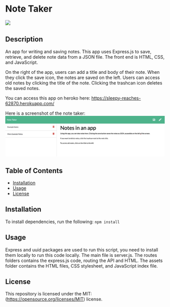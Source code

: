 # Note Taker
![](https://img.shields.io/badge/License-MIT-yellow.svg)

## Description
An app for writing and saving notes. This app uses Express.js to save, retrieve, and delete note data from a JSON file. The front end is HTML, CSS, and JavaScript.

On the right of the app, users can add a title and body of their note. When they click the save icon, the notes are saved on the left. Users can access old notes by clicking the title of the note. Clicking the trashcan icon deletes the saved notes. 

You can access this app on heroko here: https://sleepy-reaches-62870.herokuapp.com/

Here is a screenshot of the note taker: 
<img src="images/screenshot.jpg" alt="screenshot of notetake app example">

## Table of Contents
* [Installation](#installation)
* [Usage](#usage)
* [License](#license)


## Installation
To install dependencies, run the following:
`
npm install
`

## Usage
Express and uuid packages are used to run this script, you need to install them locally to run this code locally. The main file is server.js. The routes folders contains the express.js code, routing the API and HTML. The assets folder contains the HTML files, CSS stylesheet, and JavaScript index file.

## License
This repository is licensed under the MIT: (https://opensource.org/licenses/MIT) license.


